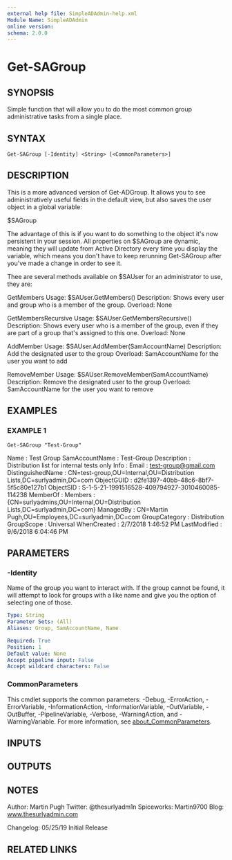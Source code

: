 ```yaml
---
external help file: SimpleADAdmin-help.xml
Module Name: SimpleADAdmin
online version:
schema: 2.0.0
---
```


# Get-SAGroup

## SYNOPSIS
Simple function that will allow you to do the most common group administrative tasks from a single place.

## SYNTAX

```
Get-SAGroup [-Identity] <String> [<CommonParameters>]
```

## DESCRIPTION
This is a more advanced version of Get-ADGroup. 
It allows you to see administratively useful fields in the default view, but
also saves the user object in a global variable:

$SAGroup

The advantage of this is if you want to do something to the object it's now persistent in your session. 
All properties on
$SAGroup are dynamic, meaning they will update from Active Directory every time you display the variable, which means you don't 
have to keep rerunning Get-SAGroup after you've made a change in order to see it.

Thee are several methods available on $SAUser for an administrator to use, they are:

GetMembers
          Usage: $SAUser.GetMembers()
    Description: Shows every user and group who is a member of the group.
       Overload: None

GetMembersRecursive
          Usage: $SAUser.GetMembersRecursive()
    Description: Shows every user who is a member of the group, even if they are part of a group that's assigned to this one. 
       Overload: None

AddMember
          Usage: $SAUser.AddMember(SamAccountName)
    Description: Add the designated user to the group
       Overload: SamAccountName for the user you want to add

RemoveMember
          Usage: $SAUser.RemoveMember(SamAccountName)
    Description: Remove the designated user to the group
       Overload: SamAccountName for the user you want to remove

## EXAMPLES

### EXAMPLE 1
```
Get-SAGroup "Test-Group"
```

Name              : Test Group
SamAccountName    : Test-Group
Description       : Distribution list for internal tests only
Info              : 
Email             : test-group@gmail.com
DistinguishedName : CN=test-group,OU=Internal,OU=Distribution Lists,DC=surlyadmin,DC=com
ObjectGUID        : d2fe1397-40bb-48c6-8bf7-5f5c80e127b1
ObjectSID         : S-1-5-21-1991516528-409794927-3010460085-114238
MemberOf          : 
Members           : {CN=surlyadmins,OU=Internal,OU=Distribution Lists,DC=surlyadmin,DC=com}
ManagedBy         : CN=Martin Pugh,OU=Employees,DC=surlyadmin,DC=com
GroupCategory     : Distribution
GroupScope        : Universal
WhenCreated       : 2/7/2018 1:46:52 PM
LastModified      : 9/6/2018 6:04:46 PM

## PARAMETERS

### -Identity
Name of the group you want to interact with. 
If the group cannot be found, it will attempt to look for groups with a like
name and give you the option of selecting one of those.

```yaml
Type: String
Parameter Sets: (All)
Aliases: Group, SamAccountName, Name

Required: True
Position: 1
Default value: None
Accept pipeline input: False
Accept wildcard characters: False
```

### CommonParameters
This cmdlet supports the common parameters: -Debug, -ErrorAction, -ErrorVariable, -InformationAction, -InformationVariable, -OutVariable, -OutBuffer, -PipelineVariable, -Verbose, -WarningAction, and -WarningVariable. For more information, see [about_CommonParameters](http://go.microsoft.com/fwlink/?LinkID=113216).

## INPUTS

## OUTPUTS

## NOTES
Author:             Martin Pugh
Twitter:            @thesurlyadm1n
Spiceworks:         Martin9700
Blog:               www.thesurlyadmin.com

Changelog:
    05/25/19        Initial Release

## RELATED LINKS
